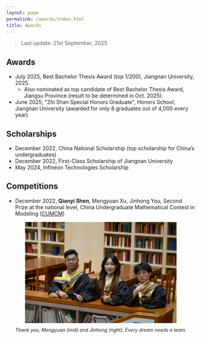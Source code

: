 ```yaml
---
layout: page
permalink: /awards/index.html
title: Awards
---
```


> Last update: 21st September, 2025

## Awards
- July 2025, Best Bachelor Thesis Award (top 1/200), Jiangnan University, 2025.
  - Also nominated as top candidate of Best Bachelor Thesis Award, Jiangsu Province (result to be determined in Oct. 2025).
- June 2025, "Zhi Shan Special Honors Graduate", Honors School, Jiangnan University (awarded for only 8 graduates out of 4,000 every year)

## Scholarships
- December 2022, China National Scholarship (top scholarship for China’s undergraduates)
- December 2022, First-Class Scholarship of Jiangnan University
- May 2024, Infineon Technologies Scholarship

## Competitions
- December 2022, **Qianyi Shen**, Mengyuan Xu, Jinhong You, Second Prize at the national level, China Undergraduate Mathematical Contest in Modeling ([CUMCM](https://www.mcm.edu.cn/))

<div style="text-align: center; width: 100%;">
  <img src="/images/mcm-team.jpg" style="display: inline-block; width: 80%; max-width: 600px; height: auto;">
  <figcaption style="font-style: italic; font-size: 0.9em; margin-top: 8px; display: block; text-align: center;">
    Thank you, Mengyuan (mid) and Jinhong (right). Every dream needs a team.
  </figcaption>
</div>

<br>
